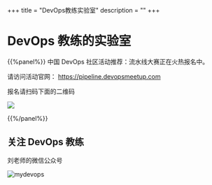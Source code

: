 +++
title = "DevOps教练实验室"
description = ""
+++

# DevOps 教练的实验室

{{%panel%}}
中国 DevOps 社区活动推荐：流水线大赛正在火热报名中。

请访问活动官网： https://pipeline.devopsmeetup.com

报名请扫码下面的二维码

![](/images/pipeline-qrcode.png)

{{%/panel%}}

## 关注 DevOps 教练

刘老师的微信公众号

![mydevops](/images/DevOps-qrc-mydevops.jpg)
